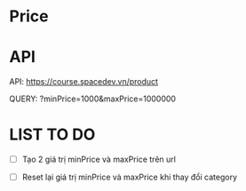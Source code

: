 # Price

# API

API: https://course.spacedev.vn/product

QUERY: ?minPrice=1000&maxPrice=1000000

# LIST TO DO

- [ ] Tạo 2 giá trị minPrice và maxPrice trên url

- [ ] Reset lại giá trị minPrice và maxPrice khi thay đổi category